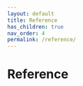 ```yaml
---
layout: default
title: Reference
has_children: true
nav_order: 4
permalink: /reference/
---
```


# Reference
